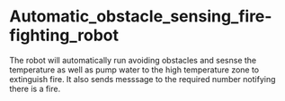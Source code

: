 # Automatic_obstacle_sensing_fire-fighting_robot
The robot will automatically run avoiding obstacles and sesnse the temperature as well as pump water to the high temperature zone to extinguish fire. It also sends messsage to the required number notifying there is a fire.
